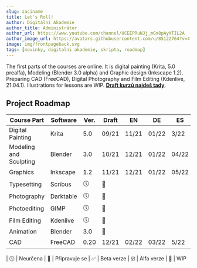 ```yaml
---
slug: zaciname
title: Let's Roll!
author: Digitální Akademie
author_title: Administrátor
author_url: https://www.youtube.com/channel/UCEEPRuNJj_mGn8pAyXTIL2A
author_image_url: https://avatars.githubusercontent.com/u/85122764?v=4
image: img/frontpageback.svg
tags: [novinky, digitalni akademie, skripta, roadmap]
---
```


The first parts of the courses are online. It is digital painting (Krita, 5.0 prealfa), Modeling (Blender 3.0 alpha) and Graphic design (Inkscape 1.2). Preparing CAD (FreeCAD), Digital Photography and Film Editing (Kdenlive, 21.04.1). Illustrations for lessons are WIP.  [**Draft kurzů najdeš tady**](https://www.youtube.com/channel/UCEEPRuNJj_mGn8pAyXTIL2A).

## Project Roadmap

| Course Part            | Software  | Ver.     | Draft               | EN    | DE    | ES    |                             |
|------------------------|-----------|----------|---------------------|-------|-------|-------|-----------------------------|
| Digital Painting       | Krita     | 5.0      | 09/21               | 11/21 | 01/22 | 3/22  | :white_check_mark:          |
| Modeling and Sculpting | Blender   | 3.0      | 10/21               | 12/21 | 01/22 | 04/22 | :white_check_mark:          |
| Graphics               | Inkscape  | 1.2      | 11/21               | 12/21 | 01/22 | 05/22 | :ballot_box_with_check:     |
| Typesetting            | Scribus   | :clock5: | :children_crossing: |       |       |       | :twisted_rightwards_arrows: |
| Photography            | Darktable | :clock5: | :children_crossing: |       |       |       | :twisted_rightwards_arrows: |
| Photoediting           | GIMP      | :clock5: | :children_crossing: |       |       |       | :twisted_rightwards_arrows: |
| Film Editing           | Kdenlive  | :clock5: | :children_crossing: |       |       |       | :twisted_rightwards_arrows: |
| Animation              | Blender   | 3.0      | :children_crossing: |       |       |       | :twisted_rightwards_arrows: |
| CAD                    | FreeCAD   | 0.20     | 12/21               | 02/22 | 03/22 | 5/22  | :ballot_box_with_check:     |

| :clock5: | Neurčena | :children_crossing: | Připravuje se | :white_check_mark: | Beta verze  | :ballot_box_with_check: | Alfa verze | :twisted_rightwards_arrows: | WIP
